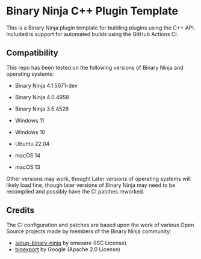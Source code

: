 # Binary Ninja C++ Plugin Template

This is a Binary Ninja plugin template for building plugins using the C++ API.
Included is support for automated builds using the GitHub Actions CI.

## Compatibility

This repo has been tested on the following versions of Binary Ninja and operating systems:
- Binary Ninja 4.1.5071-dev
- Binary Ninja 4.0.4958
- Binary Ninja 3.5.4526

- Windows 11
- Windows 10
- Ubuntu 22.04
- macOS 14
- macOS 13

Other versions may work, though! Later versions of operating systems will likely load fine, though later versions of Binary Ninja may need to be recompiled and possibly have the CI patches reworked.

## Credits

The CI configuration and patches are based upon the work of various Open Source projects made by members of the Binary Ninja community:

* [setup-binary-ninja](https://github.com/emesare/setup-binary-ninja) by emesare (ISC License)
* [binexport](https://github.com/google/binexport) by Google (Apache 2.0 License)
